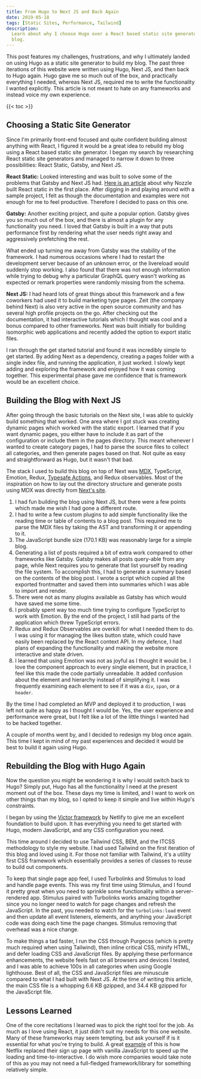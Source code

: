 ```yaml
---
title: From Hugo to Next JS and Back Again
date: 2019-05-18
tags: [Static Sites, Performance, Tailwind]
description:
  Learn about why I choose Hugo over a React based static site generator for my
  blog.
---
```


This post features my challenges, frustrations, and why I ultimately landed on
using Hugo as a static site generator to build my blog. The past three
iterations of this website were written using Hugo, Next JS, and then back to
Hugo again. Hugo gave me so much out of the box, and practically everything I
needed, whereas Next JS, required me to write the functionality I wanted
explicitly. This article is not meant to hate on any frameworks and instead
voice my own experience.

<!--more-->

{{< toc >}}

## Choosing a Static Site Generator

Since I'm primarily front-end focused and quite confident building almost
anything with React, I figured it would be a great idea to rebuild my blog using
a React based static site generator. I began my search by researching React
static site generators and managed to narrow it down to three possibilities:
React Static, Gatsby, and Next JS.

**React Static:** Looked interesting and was built to solve some of the problems
that Gatsby and Next JS had.
[Here is an article](https://medium.com/@tannerlinsley/%EF%B8%8F-introducing-react-static-a-progressive-static-site-framework-for-react-3470d2a51ebc)
about why Nozzle built React static in the first place. After digging in and
playing around with a sample project, I felt as though the documentation and
examples were not enough for me to feel productive. Therefore I decided to pass
on this one.

**Gatsby:** Another exciting project, and quite a popular option. Gatsby gives
you so much out of the box, and there is almost a plugin for any functionality
you need. I loved that Gatsby is built in a way that puts performance first by
rendering what the user needs right away and aggressively prefetching the rest.

What ended up turning me away from Gatsby was the stability of the framework. I
had numerous occasions where I had to restart the development server because of
an unknown error, or the livereload would suddenly stop working. I also found
that there was not enough information while trying to debug why a particular
GraphQL query wasn't working as expected or remark properties were randomly
missing from the schema.

**Next JS:** I had heard lots of great things about this framework and a few
coworkers had used it to build marketing type pages. Zeit (the company behind
Next) is also very active in the open source community and has several high
profile projects on the go. After checking out the documentation, it had
interactive tutorials which I thought was cool and a bonus compared to other
frameworks. Next was built initially for building isomorphic web applications
and recently added the option to export static files.

I ran through the get started tutorial and found it was incredibly simple to get
started. By adding Next as a dependency, creating a pages folder with a single
index file, and running the application, it just worked. I slowly kept adding
and exploring the framework and enjoyed how it was coming together. This
experimental phase gave me confidence that is framework would be an excellent
choice.

## Building the Blog with Next JS

After going through the basic tutorials on the Next site, I was able to quickly
build something that worked. One area where I got stuck was creating dynamic
pages which worked with the static export. I learned that if you want dynamic
pages, you either have to include it as part of the configuration or include
them in the pages directory. This meant whenever I wanted to create category
pages, I had to parse the source files to collect all categories, and then
generate pages based on that. Not quite as easy and straightforward as Hugo, but
it wasn't that bad.

The stack I used to build this blog on top of Next was
[MDX](https://github.com/mdx-js/mdx), TypeScript, Emotion, Redux,
[Typesafe Actions](https://github.com/piotrwitek/typesafe-actions), and Redux
observables. Most of the inspiration on how to lay out the directory structure
and generate posts using MDX was directly from
[Next's site](https://github.com/zeit/next-site).

1. I had fun building the blog using Next JS, but there were a few points which
   made me wish I had gone a different route.
1. I had to write a few custom plugins to add simple functionality like the
   reading time or table of contents to a blog post. This required me to parse
   the MDX files by taking the AST and transforming it or appending to it.
1. The JavaScript bundle size (170.1 KB) was reasonably large for a simple blog.
1. Generating a list of posts required a bit of extra work compared to other
   frameworks like Gatsby. Gatsby makes all posts query-able from any page,
   while Next requires you to generate that list yourself by reading the file
   system. To accomplish this, I had to generate a summary based on the contents
   of the blog post. I wrote a script which copied all the exported frontmatter
   and saved them into summaries which I was able to import and render.
1. There were not as many plugins available as Gatsby has which would have saved
   me some time.
1. I probably spent way too much time trying to configure TypeScript to work
   with Emotion. By the end of the project, I still had parts of the application
   which threw TypeScript errors.
1. Redux and Redux Observables are overkill for what I needed them to do. I was
   using it for managing the likes button state, which could have easily been
   replaced by the React context API. In my defence, I had plans of expanding
   the functionality and making the website more interactive and state driven.
1. I learned that using Emotion was not as joyful as I thought it would be. I
   love the component approach to every single element, but in practice, I feel
   like this made the code partially unreadable. It added confusion about the
   element and hierarchy instead of simplifying it. I was frequently examining
   each element to see if it was a `div`, `span`, or a `header`.

By the time I had completed an MVP and deployed it to production, I was left not
quite as happy as I thought I would be. Yes, the user experience and performance
were great, but I felt like a lot of the little things I wanted had to be hacked
together.

A couple of months went by, and I decided to redesign my blog once again. This
time I kept in mind of my past experiences and decided it would be best to build
it again using Hugo.

## Rebuilding the Blog with Hugo Again

Now the question you might be wondering it is why I would switch back to Hugo?
Simply put, Hugo has all the functionality I need at the present moment out of
the box. These days my time is limited, and I want to work on other things than
my blog, so I opted to keep it simple and live within Hugo's constraints.

I began by using the
[Victor framework](https://github.com/netlify-templates/victor-hugo) by Netlify
to give me an excellent foundation to build upon. It has everything you need to
get started with Hugo, modern JavaScript, and any CSS configuration you need.

This time around I decided to use Tailwind CSS, BEM, and the ITCSS methodology
to style my website. I had used Tailwind on the first iteration of this blog and
loved using it. For those not familiar with Tailwind, it's a utility first CSS
framework which essentially provides a series of classes to reuse to build out
components.

To keep that single page app feel, I used Turbolinks and Stimulus to load and
handle page events. This was my first time using Stimulus, and I found it pretty
great when you need to sprinkle some functionality within a server-rendered app.
Stimulus paired with Turbolinks works amazing together since you no longer need
to watch for page changes and refresh the JavaScript. In the past, you needed to
watch for the `turbolinks:load` event and then update all event listeners,
elements, and anything your JavaScript code was doing each time the page
changes. Stimulus removing that overhead was a nice change.

To make things a tad faster, I run the CSS through Purgecss (which is pretty
much required when using Tailwind), then inline critical CSS, minify HTML, and
defer loading CSS and JavaScript files. By applying these performance
enhancements, the website feels fast on all browsers and devices I tested, and I
was able to achieve 100s in all categories when using Google lighthouse. Best of
all, the CSS and JavaScript files are minuscule compared to what I had built
with Next JS. At the time of writing this article, the main CSS file is a
whopping 6.6 KB gzipped, and 34.4 KB gzipped for the JavaScript file.

## Lessons Learned

One of the core recitations I learned was to pick the right tool for the job. As
much as I love using React, it just didn't suit my needs for this one website.
Many of these frameworks may seem tempting, but ask yourself if is it essential
for what you're trying to build. A great
[example](https://link.medium.com/y3rl0KPjbW) of this is how Netflix replaced
their sign up page with vanilla JavaScript to speed up the loading and
time-to-interactive. I do wish more companies would take note of this as you may
not need a full-fledged framework/library for something relatively simple.
